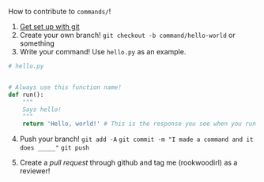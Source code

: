 How to contribute to `commands/`!

1. [Get set up with git](https://docs.github.com/en/get-started/start-your-journey)
2. Create your own branch! 
    `git checkout -b command/hello-world` or something
3. Write your command! Use `hello.py` as an example.
```python
# hello.py


# Always use this function name!
def run():
    """
    Says hello!
    """
    return 'Hello, world!' # This is the response you see when you run `!hello`
```

4. Push your branch!
    `git add -A`
    `git commit -m "I made a command and it does _____"`
    `git push`

5. Create a *pull request* through github and tag me (rookwoodirl) as a reviewer!
